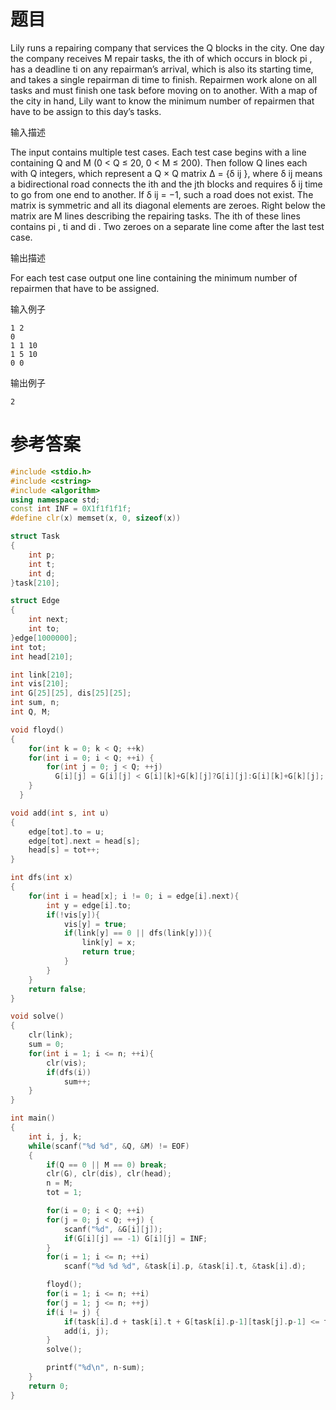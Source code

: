 # 题目
Lily runs a repairing company that services the Q blocks in the city. One day the company receives M repair tasks, the ith of which occurs in block pi , has a deadline ti on any repairman’s arrival, which is also its starting time, and takes a single repairman di time to finish. Repairmen work alone on all tasks and must finish one task before moving on to another. With a map of the city in hand, Lily want to know the minimum number of repairmen that have to be assign to this day’s tasks.

输入描述

The input contains multiple test cases. Each test case begins with a line containing Q and M (0 < Q ≤ 20, 0 < M ≤ 200). Then follow Q lines each with Q integers, which represent a Q × Q matrix Δ = {δ ij }, where δ ij means a bidirectional road connects the ith and the jth blocks and requires δ ij time to go from one end to another. If δ ij = −1, such a road does not exist. The matrix is symmetric and all its diagonal elements are zeroes. Right below the matrix are M lines describing the repairing tasks. The ith of these lines contains pi , ti and di . Two zeroes on a separate line come after the last test case.

输出描述

For each test case output one line containing the minimum number of repairmen that have to be assigned.

输入例子
```
1 2
0
1 1 10
1 5 10
0 0
```
输出例子
```
2
```
# 参考答案
```c++
#include <stdio.h>
#include <cstring>
#include <algorithm>
using namespace std;
const int INF = 0X1f1f1f1f;
#define clr(x) memset(x, 0, sizeof(x))

struct Task
{
    int p;
    int t;
    int d;
}task[210];

struct Edge
{
    int next;
    int to;
}edge[1000000];
int tot;
int head[210];

int link[210];
int vis[210];
int G[25][25], dis[25][25];
int sum, n;
int Q, M;

void floyd()
{
    for(int k = 0; k < Q; ++k)
    for(int i = 0; i < Q; ++i) {
        for(int j = 0; j < Q; ++j)
          G[i][j] = G[i][j] < G[i][k]+G[k][j]?G[i][j]:G[i][k]+G[k][j];
    }
  }

void add(int s, int u)
{
    edge[tot].to = u;
    edge[tot].next = head[s];
    head[s] = tot++;
}

int dfs(int x)
{
    for(int i = head[x]; i != 0; i = edge[i].next){
        int y = edge[i].to;
        if(!vis[y]){
            vis[y] = true;
            if(link[y] == 0 || dfs(link[y])){
                link[y] = x;
                return true;
            }
        }
    }
    return false;
}

void solve()
{
    clr(link);
    sum = 0;
    for(int i = 1; i <= n; ++i){
        clr(vis);
        if(dfs(i))
            sum++;
    }
}

int main()
{
    int i, j, k;
    while(scanf("%d %d", &Q, &M) != EOF)
    {
        if(Q == 0 || M == 0) break;
        clr(G), clr(dis), clr(head);
        n = M;
        tot = 1;

        for(i = 0; i < Q; ++i)
        for(j = 0; j < Q; ++j) {
            scanf("%d", &G[i][j]);
            if(G[i][j] == -1) G[i][j] = INF;
        }
        for(i = 1; i <= n; ++i)
            scanf("%d %d %d", &task[i].p, &task[i].t, &task[i].d);

        floyd();
        for(i = 1; i <= n; ++i)
        for(j = 1; j <= n; ++j)
        if(i != j) {
            if(task[i].d + task[i].t + G[task[i].p-1][task[j].p-1] <= task[j].t)
            add(i, j);
        }
        solve();

        printf("%d\n", n-sum);
    }
    return 0;
}
